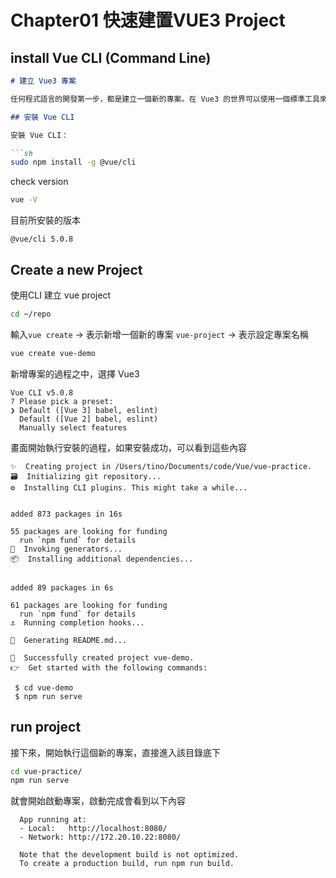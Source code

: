 # Chapter01 快速建置VUE3 Project
##  install Vue CLI (Command Line)

```markdown
# 建立 Vue3 專案

任何程式語言的開發第一步，都是建立一個新的專案。在 Vue3 的世界可以使用一個標準工具來建立專案，就是 Vue CLI 工具。這裡是它的官網：[Vue CLI](https://cli.vuejs.org)，讀者可以自行參考。

## 安裝 Vue CLI

安裝 Vue CLI：

```sh
sudo npm install -g @vue/cli
```

check version

```sh
vue -V
```

目前所安裝的版本

```
@vue/cli 5.0.8
```


## Create a new Project

使用CLI 建立 vue project

```sh
cd ~/repo
```

 輸入`vue create`  -> 表示新增一個新的專案
 `vue-project` -> 表示設定專案名稱

```sh
vue create vue-demo
```

新增專案的過程之中，選擇 Vue3 

```
Vue CLI v5.0.8
? Please pick a preset:
❯ Default ([Vue 3] babel, eslint)
  Default ([Vue 2] babel, eslint)
  Manually select features
```

畫面開始執行安裝的過程，如果安裝成功，可以看到這些內容

```
✨  Creating project in /Users/tino/Documents/code/Vue/vue-practice.
🗃  Initializing git repository...
⚙️  Installing CLI plugins. This might take a while...


added 873 packages in 16s

55 packages are looking for funding
  run `npm fund` for details
🚀  Invoking generators...
📦  Installing additional dependencies...


added 89 packages in 6s

61 packages are looking for funding
  run `npm fund` for details
⚓  Running completion hooks...

📄  Generating README.md...

🎉  Successfully created project vue-demo.
👉  Get started with the following commands:

 $ cd vue-demo
 $ npm run serve
```


## run project

接下來，開始執行這個新的專案，直接進入該目錄底下

```sh
cd vue-practice/
npm run serve
```

就會開始啟動專案，啟動完成會看到以下內容

```
  App running at:
  - Local:   http://localhost:8080/
  - Network: http://172.20.10.22:8080/

  Note that the development build is not optimized.
  To create a production build, run npm run build.
```



